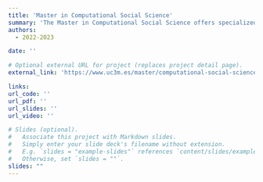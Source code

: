 ```yaml
---
title: 'Master in Computational Social Science'
summary: 'The Master in Computational Social Science offers specialized training in cutting-edge computational and quantitative analysis techniques oriented to the study of the Social Sciences'
authors:
  - 2022-2023

date: ''

# Optional external URL for project (replaces project detail page).
external_link: 'https://www.uc3m.es/master/computational-social-science#home'

links:
url_code: ''
url_pdf: ''
url_slides: ''
url_video: ''

# Slides (optional).
#   Associate this project with Markdown slides.
#   Simply enter your slide deck's filename without extension.
#   E.g. `slides = "example-slides"` references `content/slides/example-slides.md`.
#   Otherwise, set `slides = ""`.
slides: ""
---
```


